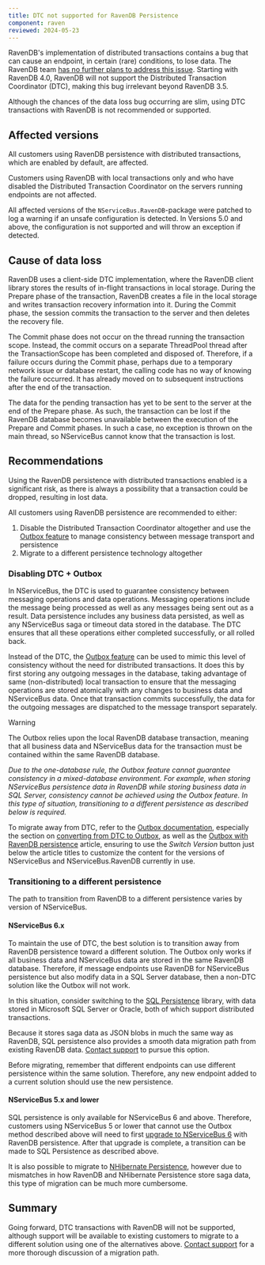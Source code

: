```yaml
---
title: DTC not supported for RavenDB Persistence
component: raven
reviewed: 2024-05-23
---
```


RavenDB's implementation of distributed transactions contains a bug that can cause an endpoint, in certain (rare) conditions, to lose data. The RavenDB team [has no further plans to address this issue](https://issues.hibernatingrhinos.com/issue/RavenDB-4431). Starting with RavenDB 4.0, RavenDB will not support the Distributed Transaction Coordinator (DTC), making this bug irrelevant beyond RavenDB 3.5.

Although the chances of the data loss bug occurring are slim, using DTC transactions with RavenDB is not recommended or supported.

## Affected versions

All customers using RavenDB persistence with distributed transactions, which are enabled by default, are affected.

Customers using RavenDB with local transactions only and who have disabled the Distributed Transaction Coordinator on the servers running endpoints are not affected.

All affected versions of the `NServiceBus.RavenDB`-package were patched to log a warning if an unsafe configuration is detected. In Versions 5.0 and above, the configuration is not supported and will throw an exception if detected.

## Cause of data loss

RavenDB uses a client-side DTC implementation, where the RavenDB client library stores the results of in-flight transactions in local storage. During the Prepare phase of the transaction, RavenDB creates a file in the local storage and writes transaction recovery information into it. During the Commit phase, the session commits the transaction to the server and then deletes the recovery file.

The Commit phase does not occur on the thread running the transaction scope. Instead, the commit occurs on a separate ThreadPool thread after the TransactionScope has been completed and disposed of. Therefore, if a failure occurs during the Commit phase, perhaps due to a temporary network issue or database restart, the calling code has no way of knowing the failure occurred. It has already moved on to subsequent instructions after the end of the transaction.

The data for the pending transaction has yet to be sent to the server at the end of the Prepare phase. As such, the transaction can be lost if the RavenDB database becomes unavailable between the execution of the Prepare and Commit phases. In such a case, no exception is thrown on the main thread, so NServiceBus cannot know that the transaction is lost.

## Recommendations

Using the RavenDB persistence with distributed transactions enabled is a significant risk, as there is always a possibility that a transaction could be dropped, resulting in lost data.

All customers using RavenDB persistence are recommended to either:

 1. Disable the Distributed Transaction Coordinator altogether and use the [Outbox feature](/nservicebus/outbox/) to manage consistency between message transport and persistence
 1. Migrate to a different persistence technology altogether

### Disabling DTC + Outbox

In NServiceBus, the DTC is used to guarantee consistency between messaging operations and data operations. Messaging operations include the message being processed as well as any messages being sent out as a result. Data persistence includes any business data persisted, as well as any NServiceBus saga or timeout data stored in the database. The DTC ensures that all these operations either completed successfully, or all rolled back.

Instead of the DTC, the [Outbox feature](/nservicebus/outbox/) can be used to mimic this level of consistency without the need for distributed transactions. It does this by first storing any outgoing messages in the database, taking advantage of same (non-distributed) local transaction to ensure that the messaging operations are stored atomically with any changes to business data and NServiceBus data. Once that transaction commits successfully, the data for the outgoing messages are dispatched to the message transport separately.

> [!WARNING]
> The Outbox relies upon the local RavenDB database transaction, meaning that all business data and NServiceBus data for the transaction must be contained within the same RavenDB database.
>
> *Due to the one-database rule, the Outbox feature cannot guarantee consistency in a mixed-database environment. For example, when storing NServiceBus persistence data in RavenDB while storing business data in SQL Server, consistency cannot be achieved using the Outbox feature. In this type of situation, transitioning to a different persistence as described below is required.*

To migrate away from DTC, refer to the [Outbox documentation](/nservicebus/outbox/), especially the section on [converting from DTC to Outbox](/nservicebus/outbox/#converting-from-dtc-to-outbox), as well as the [Outbox with RavenDB persistence](/persistence/ravendb/outbox.md) article, ensuring to use the *Switch Version* button just below the article titles to customize the content for the versions of NServiceBus and NServiceBus.RavenDB currently in use.

### Transitioning to a different persistence

The path to transition from RavenDB to a different persistence varies by version of NServiceBus.

#### NServiceBus 6.x

To maintain the use of DTC, the best solution is to transition away from RavenDB persistence toward a different solution. The Outbox only works if all business data and NServiceBus data are stored in the same RavenDB database. Therefore, if message endpoints use RavenDB for NServiceBus persistence but also modify data in a SQL Server database, then a non-DTC solution like the Outbox will not work.

In this situation, consider switching to the [SQL Persistence](/persistence/sql/) library, with data stored in Microsoft SQL Server or Oracle, both of which support distributed transactions.

Because it stores saga data as JSON blobs in much the same way as RavenDB, SQL persistence also provides a smooth data migration path from existing RavenDB data. [Contact support](https://customers.particular.net) to pursue this option.

Before migrating, remember that different endpoints can use different persistence within the same solution. Therefore, any new endpoint added to a current solution should use the new persistence.

#### NServiceBus 5.x and lower

SQL persistence is only available for NServiceBus 6 and above. Therefore, customers using NServiceBus 5 or lower that cannot use the Outbox method described above will need to first [upgrade to NServiceBus 6](/nservicebus/upgrades/5to6/) with RavenDB persistence. After that upgrade is complete, a transition can be made to SQL Persistence as described above.

It is also possible to migrate to [NHibernate Persistence](/persistence/nhibernate/), however due to mismatches in how RavenDB and NHibernate Persistence store saga data, this type of migration can be much more cumbersome.

## Summary

Going forward, DTC transactions with RavenDB will not be supported, although support will be available to existing customers to migrate to a different solution using one of the alternatives above. [Contact support](https://customers.particular.net) for a more thorough discussion of a migration path.
